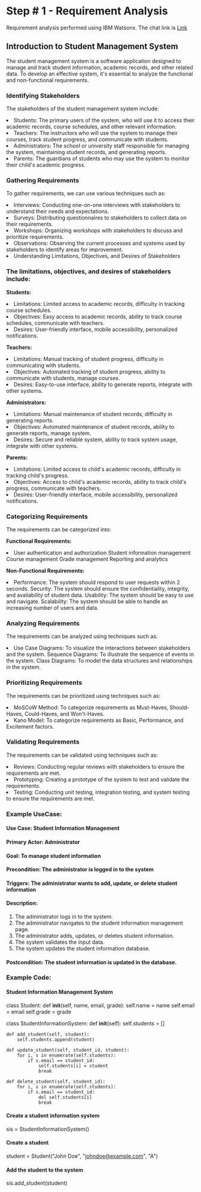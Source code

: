 # Step # 1 - Requirement Analysis

Requirement analysis performed using IBM Watsonx. The chat link is [Link](https://eu-de.dataplatform.cloud.ibm.com/wx/prompts/sessions/ace7dc7e-7712-4b1c-8bc8-7a74f3938aa9?project_id=1739216a-c865-46cd-9e32-4651efe49011&context=wx)

## Introduction to Student Management System
The student management system is a software application designed to manage and track student information, academic records, and other related data. To develop an effective system, it's essential to analyze the functional and non-functional requirements.

### Identifying Stakeholders
The stakeholders of the student management system include:

<li> Students: The primary users of the system, who will use it to access their academic records, course schedules, and other relevant information.</li>
<li> Teachers: The instructors who will use the system to manage their courses, track student progress, and communicate with students. </li>
<li> Administrators: The school or university staff responsible for managing the system, maintaining student records, and generating reports. </li>
<li> Parents: The guardians of students who may use the system to monitor their child's academic progress. </li>

### Gathering Requirements
To gather requirements, we can use various techniques such as:

<li> Interviews: Conducting one-on-one interviews with stakeholders to understand their needs and expectations. </li>
<li> Surveys: Distributing questionnaires to stakeholders to collect data on their requirements. </li>
<li> Workshops: Organizing workshops with stakeholders to discuss and prioritize requirements. <l/i>
<li> Observations: Observing the current processes and systems used by stakeholders to identify areas for improvement. </li>
<li> Understanding Limitations, Objectives, and Desires of Stakeholders </li>
  
### The limitations, objectives, and desires of stakeholders include:

**Students:**
<li> Limitations: Limited access to academic records, difficulty in tracking course schedules.</li>
<li> Objectives: Easy access to academic records, ability to track course schedules, communicate with teachers.</li>
<li> Desires: User-friendly interface, mobile accessibility, personalized notifications.</li>
  
**Teachers:**
<li> Limitations: Manual tracking of student progress, difficulty in communicating with students.</li>
<li> Objectives: Automated tracking of student progress, ability to communicate with students, manage courses.</li>
<li> Desires: Easy-to-use interface, ability to generate reports, integrate with other systems.</li>

**Administrators:**
<li> Limitations: Manual maintenance of student records, difficulty in generating reports. </li>
<li> Objectives: Automated maintenance of student records, ability to generate reports, manage system. </li>
<li> Desires: Secure and reliable system, ability to track system usage, integrate with other systems. </li>

**Parents:**
<li> Limitations: Limited access to child's academic records, difficulty in tracking child's progress. </li>
<li> Objectives: Access to child's academic records, ability to track child's progress, communicate with teachers. </li>
<li> Desires: User-friendly interface, mobile accessibility, personalized notifications. </li>

### Categorizing Requirements
The requirements can be categorized into:

**Functional Requirements:**
<li>User authentication and authorization
Student information management
Course management
Grade management
Reporting and analytics</li>

**Non-Functional Requirements:**
<li>Performance: The system should respond to user requests within 2 seconds.
Security: The system should ensure the confidentiality, integrity, and availability of student data.
Usability: The system should be easy to use and navigate.
Scalability: The system should be able to handle an increasing number of users and data.</li>

### Analyzing Requirements
The requirements can be analyzed using techniques such as:

<li>Use Case Diagrams: To visualize the interactions between stakeholders and the system.
Sequence Diagrams: To illustrate the sequence of events in the system.
Class Diagrams: To model the data structures and relationships in the system.</li>

### Prioritizing Requirements
The requirements can be prioritized using techniques such as:

<li> MoSCoW Method: To categorize requirements as Must-Haves, Should-Haves, Could-Haves, and Won't-Haves. </li>
<li> Kano Model: To categorize requirements as Basic, Performance, and Excitement factors.</li>


### Validating Requirements
The requirements can be validated using techniques such as:

<li> Reviews: Conducting regular reviews with stakeholders to ensure the requirements are met. </li>
<li> Prototyping: Creating a prototype of the system to test and validate the requirements.</li>
<li> Testing: Conducting unit testing, integration testing, and system testing to ensure the requirements are met.</li>

### Example UseCase: 
#### Use Case: Student Information Management
#### Primary Actor: Administrator
#### Goal: To manage student information
#### Precondition: The administrator is logged in to the system
#### Triggers: The administrator wants to add, update, or delete student information
#### Description:
1. The administrator logs in to the system.
2. The administrator navigates to the student information management page.
3. The administrator adds, updates, or deletes student information.
4. The system validates the input data.
5. The system updates the student information database.
#### Postcondition: The student information is updated in the database.

### Example Code:
#### Student Information Management System
class Student:
    def __init__(self, name, email, grade):
        self.name = name
        self.email = email
        self.grade = grade

class StudentInformationSystem:
    def __init__(self):
        self.students = []

    def add_student(self, student):
        self.students.append(student)

    def update_student(self, student_id, student):
        for i, s in enumerate(self.students):
            if s.email == student_id:
                self.students[i] = student
                break

    def delete_student(self, student_id):
        for i, s in enumerate(self.students):
            if s.email == student_id:
                del self.students[i]
                break

#### Create a student information system
sis = StudentInformationSystem()

#### Create a student
student = Student("John Doe", "johndoe@example.com", "A")

#### Add the student to the system
sis.add_student(student)
